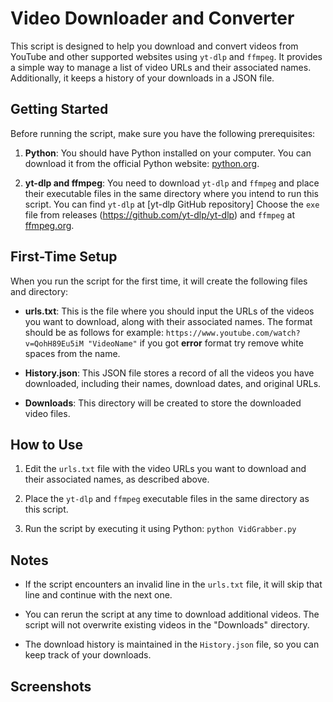 # Video Downloader and Converter

This script is designed to help you download and convert videos from YouTube and other supported websites using `yt-dlp` and `ffmpeg`. It provides a simple way to manage a list of video URLs and their associated names. Additionally, it keeps a history of your downloads in a JSON file.

## Getting Started

Before running the script, make sure you have the following prerequisites:

1. **Python**: You should have Python installed on your computer. You can download it from the official Python website: [python.org](https://www.python.org/downloads/).

2. **yt-dlp and ffmpeg**: You need to download `yt-dlp` and `ffmpeg` and place their executable files in the same directory where you intend to run this script. You can find `yt-dlp` at [yt-dlp GitHub repository] Choose the `exe` file from releases (https://github.com/yt-dlp/yt-dlp) and `ffmpeg` at [ffmpeg.org](https://www.ffmpeg.org/download.html).

## First-Time Setup

When you run the script for the first time, it will create the following files and directory:

- **urls.txt**: This is the file where you should input the URLs of the videos you want to download, along with their associated names. The format should be as follows for example:
  `https://www.youtube.com/watch?v=QohH89Eu5iM "VideoName"`
  if you got **error** format try remove white spaces from the name.

- **History.json**: This JSON file stores a record of all the videos you have downloaded, including their names, download dates, and original URLs.

- **Downloads**: This directory will be created to store the downloaded video files.

## How to Use

1. Edit the `urls.txt` file with the video URLs you want to download and their associated names, as described above.

2. Place the `yt-dlp` and `ffmpeg` executable files in the same directory as this script.

3. Run the script by executing it using Python: `python VidGrabber.py`

## Notes

- If the script encounters an invalid line in the `urls.txt` file, it will skip that line and continue with the next one.

- You can rerun the script at any time to download additional videos. The script will not overwrite existing videos in the "Downloads" directory.

- The download history is maintained in the `History.json` file, so you can keep track of your downloads.

## Screenshots
